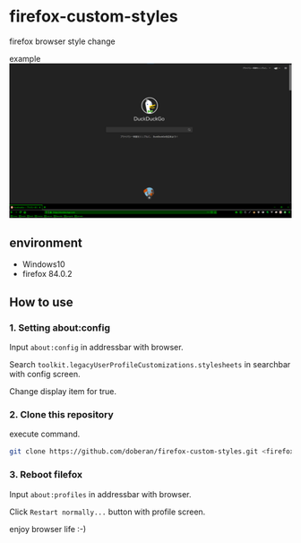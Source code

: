 # firefox-custom-styles

firefox browser style change

example
![firefox_screenshot_1](./images/firefox_screenshot_1.png)

## environment

- Windows10
- firefox 84.0.2

## How to use

### 1. Setting about:config

Input `about:config` in addressbar with browser.

Search `toolkit.legacyUserProfileCustomizations.stylesheets` in searchbar with config screen.

Change display item for true.

### 2. Clone this repository

execute command.

```bash
git clone https://github.com/doberan/firefox-custom-styles.git <firefox profile root directory>/chrome
```

### 3. Reboot filefox

Input `about:profiles` in addressbar with browser.

Click `Restart normally...` button with profile screen.

enjoy browser life :-)